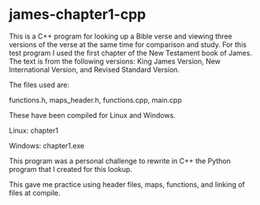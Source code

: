 # james-chapter1-cpp
This is a C++ program for looking up a Bible verse and viewing three versions of the verse at the same time for comparison and study.
For this test program I used the first chapter of the New Testament book of James.
The text is from the following versions: 
King James Version, New International Version, and Revised Standard Version.

The files used are:

functions.h, maps_header.h, functions.cpp, main.cpp

These have been compiled for Linux and Windows.

Linux: chapter1

Windows: chapter1.exe

This program was a personal challenge to rewrite in C++ the Python program that I created for this lookup.

This gave me practice using header files, maps, functions, and linking of files at compile.
